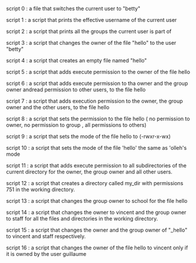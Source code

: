script 0 : a file that switches the current user to "betty"

script 1 : a script that prints the effective username of the current user

script 2 : a script that prints all the groups the current user is part of

script 3 : a script that changes the owner of the file "hello" to the user "betty"

script 4 : a script that creates an empty file named "hello"

script 5 : a script that adds execute permission to the owner of the file hello

script 6 : a script that adds execute permission to tha owner and the group owner andread permission to other users, to the file hello

script 7 : a script that adds execution permission to the owner, the group owner and the other users, to the file hello

script 8 : a script that sets the permission to the file hello ( no permission to owner, no permission to group , all permissions to others)

script 9 : a script that sets the mode of the file hello to (-rwxr-x-wx)

script 10 : a script that sets the mode of the file 'hello' the same as 'olleh's mode

script 11 : a script that adds execute permission to all subdirectories of the current directory for the owner, the group owner and all other users.

script 12 : a script that creates a directory called my_dir with permissions 751 in the working directory.

script 13 : a script that changes the group owner to school for the file hello

script 14 : a script that changes the owner to vincent and the group owner to staff for all the files and directories in the working directory.

script 15 :  a script that changes the owner and the group owner of "_hello" to vincent and staff respectively.

script 16 : a script that changes the owner of the file hello to vincent only if it is owned by the user guillaume
